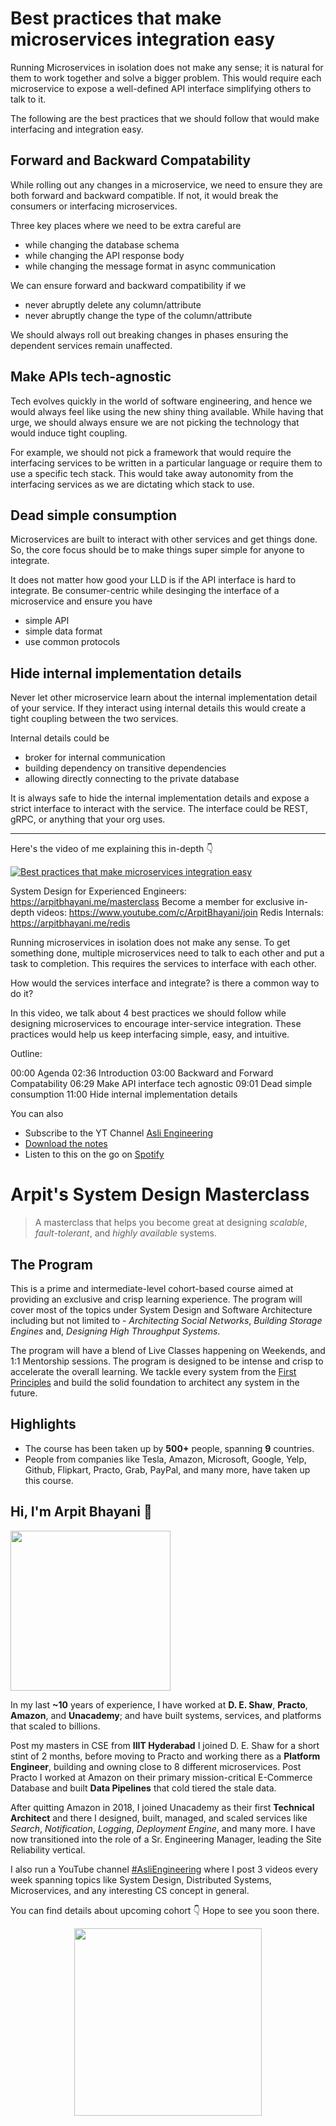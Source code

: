 Best practices that make microservices integration easy
===


Running Microservices in isolation does not make any sense; it is natural for them to work together and solve a bigger problem. This would require each microservice to expose a well-defined API interface simplifying others to talk to it.

The following are the best practices that we should follow that would make interfacing and integration easy.

## Forward and Backward Compatability

While rolling out any changes in a microservice, we need to ensure they are both forward and backward compatible. If not, it would break the consumers or interfacing microservices.

Three key places where we need to be extra careful are

- while changing the database schema
- while changing the API response body
- while changing the message format in async communication

We can ensure forward and backward compatibility if we

- never abruptly delete any column/attribute
- never abruptly change the type of the column/attribute

We should always roll out breaking changes in phases ensuring the dependent services remain unaffected.

## Make APIs tech-agnostic

Tech evolves quickly in the world of software engineering, and hence we would always feel like using the new shiny thing available. While having that urge, we should always ensure we are not picking the technology that would induce tight coupling.

For example, we should not pick a framework that would require the interfacing services to be written in a particular language or require them to use a specific tech stack. This would take away autonomity from the interfacing services as we are dictating which stack to use.

## Dead simple consumption

Microservices are built to interact with other services and get things done. So, the core focus should be to make things super simple for anyone to integrate.

It does not matter how good your LLD is if the API interface is hard to integrate. Be consumer-centric while desinging the interface of a microservice and ensure you have

- simple API
- simple data format
- use common protocols

## Hide internal implementation details

Never let other microservice learn about the internal implementation detail of your service. If they interact using internal details this would create a tight coupling between the two services.

Internal details could be

- broker for internal communication
- building dependency on transitive dependencies
- allowing directly connecting to the private database

It is always safe to hide the internal implementation details and expose a strict interface to interact with the service. The interface could be REST, gRPC, or anything that your org uses.
<hr />


<p>Here's the video of me explaining this in-depth 👇‍</p>

[![Best practices that make microservices integration easy](https://i.ytimg.com/vi/Wby0d9Li5Hw/mqdefault.jpg)](https://www.youtube.com/watch?v=Wby0d9Li5Hw)

System Design for Experienced Engineers: https://arpitbhayani.me/masterclass
Become a member for exclusive in-depth videos: https://www.youtube.com/c/ArpitBhayani/join
Redis Internals: https://arpitbhayani.me/redis

Running microservices in isolation does not make any sense. To get something done, multiple microservices need to talk to each other and put a task to completion. This requires the services to interface with each other.

How would the services interface and integrate? is there a common way to do it?

In this video, we talk about 4 best practices we should follow while designing microservices to encourage inter-service integration. These practices would help us keep interfacing simple, easy, and intuitive.

Outline:

00:00 Agenda
02:36 Introduction
03:00 Backward and Forward Compatability
06:29 Make API interface tech agnostic
09:01 Dead simple consumption
11:00 Hide internal implementation details

You can also
 - Subscribe to the YT Channel [Asli Engineering](https://youtube.com/c/ArpitBhayani)
 - [Download the notes](https://drive.google.com/file/d/1vEur6ubY3ro_7C0JKEjs93ClboPJIMh5/view?usp=sharing)
 - Listen to this on the go on [Spotify](https://open.spotify.com/show/7qMoamm2iZQrsPVm6IQLoD)

# Arpit's System Design Masterclass

> A masterclass that helps you become great at designing _scalable_, _fault-tolerant_, and _highly available_ systems.

## The Program

This is a prime and intermediate-level cohort-based course aimed at providing an exclusive and crisp learning experience. The program will cover most of the topics under System Design and Software Architecture including but not limited to - _Architecting Social Networks_, _Building Storage Engines_ and, _Designing High Throughput Systems_.

The program will have a blend of Live Classes happening on Weekends, and 1:1 Mentorship sessions. The program is designed to be intense and crisp to accelerate the overall learning. We tackle every system from the [First Principles](https://en.wikipedia.org/wiki/First_principle) and build the solid foundation to architect any system in the future.


## Highlights

 - The course has been taken up by __500+__ people, spanning __9__ countries.
 - People from companies like Tesla, Amazon, Microsoft, Google, Yelp, Github, Flipkart, Practo, Grab, PayPal, and many more, have taken up this course.


## Hi, I'm Arpit Bhayani 👋

<img width="256px" src="https://arpitbhayani.me/static/img/arpit.jpg" />

In my last **~10** years of experience, I have worked at **D. E. Shaw**, **Practo**, **Amazon**, and **Unacademy**; and have built systems, services, and platforms that scaled to billions.

Post my masters in CSE from **IIIT Hyderabad** I joined D. E. Shaw for a short stint of 2 months, before moving to Practo and working there as a **Platform Engineer**, building and owning close to 8 different microservices. Post Practo I worked at Amazon on their primary mission-critical E-Commerce Database and built **Data Pipelines** that cold tiered the stale data.

After quitting Amazon in 2018, I joined Unacademy as their first **Technical Architect** and there I designed, built, managed, and scaled services like _Search_, _Notification_, _Logging_, _Deployment Engine_, and many more. I have now transitioned into the role of a Sr. Engineering Manager, leading the Site Reliability vertical.

I also run a YouTube channel [#AsliEngineering](https://www.youtube.com/c/ArpitBhayani) where I post 3 videos every week spanning topics like System Design, Distributed Systems, Microservices, and any interesting CS concept in general.

You can find details about upcoming cohort 👇‍ Hope to see you soon there.

<center>
<a target="_blank" href="https://arpitbhayani.me/masterclass">
<img src="https://user-images.githubusercontent.com/4745789/137859181-d4499cf4-ce65-4466-8b88-a078ece0f081.PNG" width="300px" />
</a>
</center>